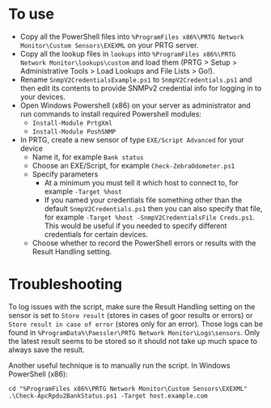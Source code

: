 # To use

* Copy all the PowerShell files into `%ProgramFiles x86%\PRTG Network Monitor\Custom Sensors\EXEXML` on your PRTG server.
* Copy all the lookup files in `lookups` into `%ProgramFiles x86%\PRTG Network Monitor\lookups\custom` and load them (PRTG > Setup > Administrative Tools > Load Lookups and File Lists > Go!).
* Rename `SnmpV2CredentialsExample.ps1` to `SnmpV2Credentials.ps1` and then edit its contents to provide SNMPv2 credential info for logging in to your devices.
* Open Windows Powershell (x86) on your server as administrator and run commands to install required Powershell modules:
    * `Install-Module PrtgXml`
    * `Install-Module PoshSNMP`
* In PRTG, create a new sensor of type `EXE/Script Advanced` for your device
    * Name it, for example `Bank status`
    * Choose an EXE/Script, for example `Check-ZebraOdometer.ps1`
    * Specify parameters
        * At a minimum you must tell it which host to connect to, for example `-Target %host`
        * If you named your credentials file something other than the default `SnmpV2Credentials.ps1` then you can also specify that file, for example `-Target %host -SnmpV2CredentialsFile Creds.ps1`.  This would be useful if you needed to specify different credentials for certain devices.
    * Choose whether to record the PowerShell errors or results with the Result Handling setting.

# Troubleshooting

To log issues with the script, make sure the Result Handling setting on the sensor is set to `Store result` (stores in cases of goor results or errors) or `Store result in case of error` (stores only for an error).  Those logs can be found in `%ProgramData%\Paessler\PRTG Network Monitor\Logs\sensors`.  Only the latest result seems to be stored so it should not take up much space to always save the result.

Another useful technique is to manually run the script.  In Windows PowerShell (x86):
````
cd "%ProgramFiles x86%\PRTG Network Monitor\Custom Sensors\EXEXML"
.\Check-ApcRpdu2BankStatus.ps1 -Target host.example.com
````